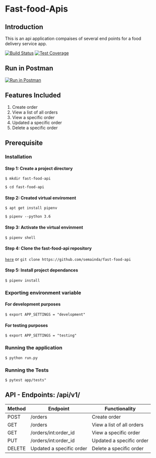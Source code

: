 # Fast-food-Apis

## Introduction

This is an api application compaises of several end points for a food delivery service app.

[![Build Status](https://travis-ci.com/semainda/fast-food-api.svg?branch=ft-delete-order-%23160535015)](https://travis-ci.com/semainda/fast-food-api)
[![Test Coverage](https://api.codeclimate.com/v1/badges/24d19424862c6612cb7d/test_coverage)](https://codeclimate.com/github/semainda/fast-food-api/test_coverage)

## Run in Postman

[![Run in Postman](https://run.pstmn.io/button.svg)](https://app.getpostman.com/run-collection/725e0595dfb78654b40f)

## Features Included

1. Create order
2. View a list of all orders
3. View a specific order
4. Updated a specific order
5. Delete a specific order

## Prerequisite

### Installation

#### Step 1: Create a project directory

```$ mkdir fast-food-api```

```$ cd fast-food-api```

#### Step 2: Created virtual enviroment

```$ apt get install pipenv```

```$ pipenv --python 3.6```

#### Step 3: Activate the virtual envinment

```$ pipenv shell```

#### Step 4: Clone the fast-food-api repository

[```here```](https://github.com/semainda/fast-food-api) or ```git clone https://github.com/semainda/fast-food-api```


#### Step 5: Install project dependances

```$ pipenv install```

### Exporting environment variable

#### For development purposes

```$ export APP_SETTINGS = "development"```

#### For testing purposes

```$ export APP_SETTINGS = "testing"```

### Running the application

```$ python run.py```

### Running the Tests

```$ pytest app/tests"```

## API - Endpoints: /api/v1/

Method | Endpoint | Functionality
----| ---- | ---
POST | /orders | Create order
GET  | /orders | View a list of all orders
GET  | /orders/int:order_id | View a specific order
PUT  | /orders/int:order_id | Updated a specific order
DELETE | Updated a specific order | Delete a specific order
